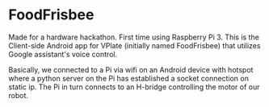 # FoodFrisbee

Made for a hardware hackathon. First time using Raspberry Pi 3. This is the Client-side Android app for VPlate (initially named FoodFrisbee) that utilizes Google assistant's voice control.

Basically, we connected to a Pi via wifi on an Android device with hotspot where a python server on the Pi has established a socket connection on static ip. The Pi in turn connects to an H-bridge controlling the motor of our robot.
